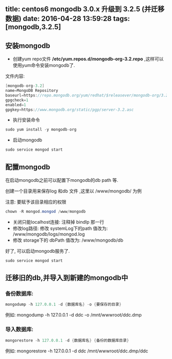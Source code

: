 title: centos6 mongodb 3.0.x 升级到 3.2.5 (并迁移数据)
date: 2016-04-28 13:59:28
tags: [mongodb,3.2.5]
---------------------

## 安装mongodb

* 创建yum repo文件 **/etc/yum.repos.d/mongodb-org-3.2.repo** ,这样可以使用yum命令安装mongodb了.

文件内容:

```java
[mongodb-org-3.2]
name=MongoDB Repository
baseurl=https://repo.mongodb.org/yum/redhat/$releasever/mongodb-org/3.2/x86_64/
gpgcheck=1
enabled=1
gpgkey=https://www.mongodb.org/static/pgp/server-3.2.asc
```

* 执行安装命令

```java
sudo yum install -y mongodb-org
```

* 启动mongodb 

```java
sudo service mongod start
```

## 配置mongodb

在启动mongodb之前可以配置下mongodb的db path 等.

创建一个目录用来保存log 和db 文件 ,这里以 /www/mongodb/ 为例

注意: 要赋予该目录相应的权限  
```java
chown -R mongod.mongod /www/mongodb
```

* 关闭只能localhost连接: 注释掉 bindIp 那一行
* 修改log路径: 修改 systemLog下的path 值改为: /www/mongodb/logs/mongod.log
* 修改 storage下的 dbPath 值改为: /www/mongodb/db

好了, 可以启动mongodb服务了.

```java
sudo service mongod start
```

## 迁移旧的db,并导入到新建的mongodb中

### 备份数据库:
```java
mongodump -h 127.0.0.1 -d {数据库名} -o {要保存的目录}
```
例如:
mongodump -h 127.0.0.1 -d ddc -o /mnt/wwwroot/ddc.dmp

### 导入数据库:
```java
mongorestore -h 127.0.0.1 -d {数据库名} {备份的数据库目录}
```
例如:
mongorestore -h 127.0.0.1 -d ddc /mnt/wwwroot/ddc.dmp/ddc

